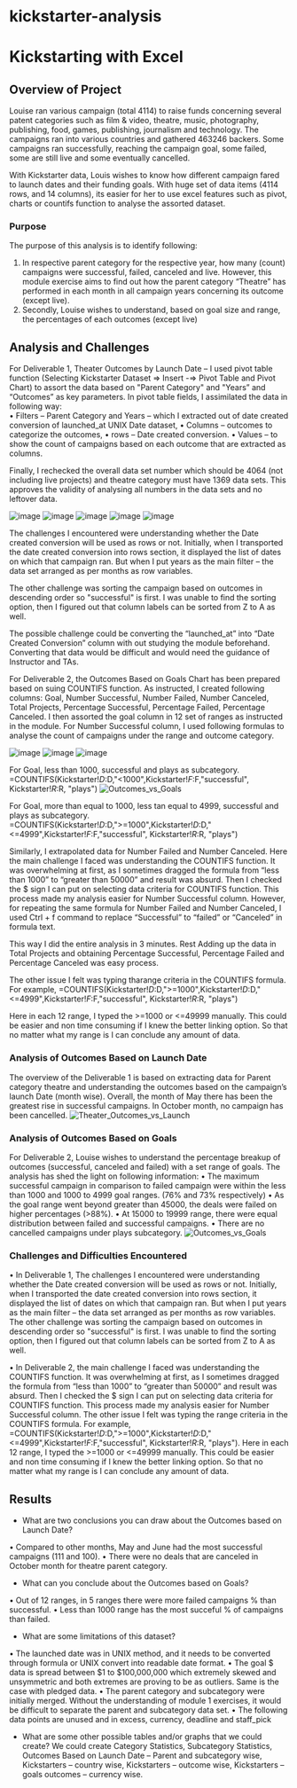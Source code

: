 # kickstarter-analysis

# Kickstarting with Excel

## Overview of Project

Louise ran various campaign (total 4114) to raise funds concerning several patent categories such as film & video, theatre, music, photography, publishing, food, games, publishing, journalism and technology. The campaigns ran into various countries and gathered 463246 backers. Some campaigns ran successfully, reaching the campaign goal, some failed, some are still live and some eventually cancelled. 

With Kickstarter data, Louis wishes to know how different campaign fared to launch dates and their funding goals. With huge set of data items (4114 rows, and 14 columns), its easier for her to use excel features such as pivot, charts or countifs function to analyse the assorted dataset.

### Purpose

The purpose of this analysis is to identify following:
1.	In respective parent category for the respective year, how many (count) campaigns were successful, failed, canceled and live.  However, this module exercise aims to find out how the parent category “Theatre” has performed in each month in all campaign years concerning its outcome (except live). 
2.	Secondly, Louise wishes to understand, based on goal size and range, the percentages of each outcomes (except live)

## Analysis and Challenges

For Deliverable 1, Theater Outcomes by Launch Date – I used pivot table function (Selecting Kickstarter Dataset => Insert -=> Pivot Table and Pivot Chart) to assort the data based on "Parent Category" and "Years” and “Outcomes” as key parameters.  In pivot table fields, I assimilated the data in following way:  
•	Filters – Parent Category and Years – which I extracted out of date created conversion of launched_at UNIX Date dataset, 
•	Columns – outcomes to categorize the outcomes, 
•	rows – Date created conversion. 
•	Values – to show the count of campaigns based on each outcome that are extracted as columns.

Finally, I rechecked the overall data set number which should be 4064 (not including live projects) and theatre category must have 1369 data sets. This approves the validity of analysing all numbers in the data sets and no leftover data.

![image](https://user-images.githubusercontent.com/86085614/124415045-fb9d9580-dd21-11eb-8353-71d2ae876c8f.png)
![image](https://user-images.githubusercontent.com/86085614/124415053-048e6700-dd22-11eb-8f0f-281082fb7155.png)
![image](https://user-images.githubusercontent.com/86085614/124415068-0a844800-dd22-11eb-9ba8-e39bb958f925.png)
![image](https://user-images.githubusercontent.com/86085614/124415080-107a2900-dd22-11eb-87cb-d82f19801939.png)
![image](https://user-images.githubusercontent.com/86085614/124415093-15d77380-dd22-11eb-97ed-f79580ff5c99.png)

The challenges I encountered were understanding whether the Date created conversion will be used as rows or not. Initially, when I transported the date created conversion into rows section, it displayed the list of dates on which that campaign ran. But when I put years as the main filter – the data set arranged as per months as row variables.

The other challenge was sorting the campaign based on outcomes in descending order so "successful" is first. I was unable to find the sorting option, then I figured out that column labels can be sorted from Z to A as well. 

The possible challenge could be converting the “launched_at” into “Date Created Conversion” column with out studying the module beforehand. Converting that data would be difficult and would need the guidance of Instructor and TAs. 

For Deliverable 2, the Outcomes Based on Goals Chart has been prepared based on suing COUNTIFS function. As instructed, I created following columns:  Goal, Number Successful, Number Failed, Number Canceled, Total Projects, Percentage Successful, Percentage Failed, Percentage Canceled. I then assorted the goal column in 12 set of ranges as instructed in the module. For Number Successful column, I used following formulas to analyse the count of campaigns under the range and outcome category.

![image](https://user-images.githubusercontent.com/86085614/124415193-50411080-dd22-11eb-8d6b-cfae62c1ff25.png)
![image](https://user-images.githubusercontent.com/86085614/124415197-533c0100-dd22-11eb-9cff-f6d69377ff86.png)
![image](https://user-images.githubusercontent.com/86085614/124415204-5c2cd280-dd22-11eb-813e-6ad741ed1079.png)


For Goal, less than 1000, successful and plays as subcategory.
=COUNTIFS(Kickstarter!$D:$D,"<1000",Kickstarter!$F:$F,"successful", Kickstarter!$R:$R, "plays") 
![Outcomes_vs_Goals](https://user-images.githubusercontent.com/86085614/124415304-95654280-dd22-11eb-9453-f1da5f478ce3.png)

For Goal, more than equal to 1000, less tan equal to 4999, successful and plays as subcategory.
=COUNTIFS(Kickstarter!$D:$D,">=1000",Kickstarter!$D:$D,"<=4999",Kickstarter!$F:$F,"successful", Kickstarter!$R:$R, "plays")

Similarly, I extrapolated data for Number Failed and Number Canceled. 
Here the main challenge I faced was understanding the COUNTIFS function. It was overwhelming at first, as I sometimes dragged the formula from “less than 1000” to “greater than 50000” and result was absurd. Then I checked the $ sign I can put on selecting data criteria for COUNTIFS function. This process made my analysis easier for Number Successful column. However, for repeating the same formula for Number Failed and Number Canceled, I used Ctrl + f command to replace “Successful” to “failed” or “Canceled” in formula text. 

This way I did the entire analysis in 3 minutes. Rest Adding up the data in Total Projects and obtaining Percentage Successful, Percentage Failed and Percentage Canceled was easy process.

The other issue I felt was typing tharange criteria in the COUNTIFS formula. For example, =COUNTIFS(Kickstarter!$D:$D,">=1000",Kickstarter!$D:$D,"<=4999",Kickstarter!$F:$F,"successful", Kickstarter!$R:$R, "plays")

Here in each 12 range, I typed the >=1000 or <=49999 manually. This could be easier and non time consuming if I knew the better linking option. So that no matter what my range is I can conclude any amount of data. 


### Analysis of Outcomes Based on Launch Date

The overview of the Deliverable 1 is based on extracting data for Parent category theatre and understanding the outcomes based on the campaign’s launch Date (month wise). Overall, the month of May there has been the greatest rise in successful campaigns. In October month, no campaign has been cancelled.
![Theater_Outcomes_vs_Launch](https://user-images.githubusercontent.com/86085614/124415364-b0d04d80-dd22-11eb-8ea3-965b6c95e34e.png)

### Analysis of Outcomes Based on Goals

For Deliverable 2, Louise wishes to understand the percentage breakup of outcomes (successful, canceled and failed) with a set range of goals. The analysis has shed the light on following information: 
•	The maximum successful campaign in comparison to failed campaign were within the less than 1000 and 1000 to 4999 goal ranges. (76% and 73% respectively)
•	 As the goal range went beyond greater than 45000, the deals were failed on higher percentages (>88%).
•	At 15000 to 19999 range, there were equal distribution between failed and successful campaigns.
•	There are no cancelled campaigns under plays subcategory.
![Outcomes_vs_Goals](https://user-images.githubusercontent.com/86085614/124415335-a57d2200-dd22-11eb-8739-603c040975bc.png)


### Challenges and Difficulties Encountered

•	In Deliverable 1, The challenges I encountered were understanding whether the Date created conversion will be used as rows or not. Initially, when I transported the date created conversion into rows section, it displayed the list of dates on which that campaign ran. But when I put years as the main filter – the data set arranged as per months as row variables. The other challenge was sorting the campaign based on outcomes in descending order so "successful" is first. I was unable to find the sorting option, then I figured out that column labels can be sorted from Z to A as well. 

•	In Deliverable 2, the main challenge I faced was understanding the COUNTIFS function. It was overwhelming at first, as I sometimes dragged the formula from “less than 1000” to “greater than 50000” and result was absurd. Then I checked the $ sign I can put on selecting data criteria for COUNTIFS function. This process made my analysis easier for Number Successful column. The other issue I felt was typing the range criteria in the COUNTIFS formula. For example, =COUNTIFS(Kickstarter!$D:$D,">=1000",Kickstarter!$D:$D,"<=4999",Kickstarter!$F:$F,"successful", Kickstarter!$R:$R, "plays"). Here in each 12 range, I typed the >=1000 or <=49999 manually. This could be easier and non time consuming if I knew the better linking option. So that no matter what my range is I can conclude any amount of data. 


## Results

- What are two conclusions you can draw about the Outcomes based on Launch Date?

•	Compared to other months, May and June had the most successful campaigns (111 and 100). 
•	There were no deals that are canceled in October month for theatre parent category.


- What can you conclude about the Outcomes based on Goals?

•	Out of 12 ranges, in 5 ranges there were more failed campaigns % than successful.
•	 Less than 1000 range has the most succeful % of campaigns than failed.


- What are some limitations of this dataset?

•	The launched date was in UNIX method, and it needs to be converted through formula or UNIX convert into readable date format.
•	The goal $ data is spread between $1 to $100,000,000 which extremely skewed and unsymmetric and both extremes are proving to be as outliers. Same is the case with pledged data.
•	The parent category and subcategory were initially merged. Without the understanding of module 1 exercises, it would be difficult to separate the parent and subcategory data set.
•	The following data points are unused and in excess, currency, deadline and staff_pick


- What are some other possible tables and/or graphs that we could create?
We could create Category Statistics, Subcategory Statistics, Outcomes Based on Launch Date – Parent and subcategory wise, Kickstarters – country wise, Kickstarters – outcome wise, Kickstarters – goals outcomes – currency wise.
